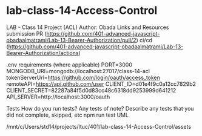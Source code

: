 # lab-class-14-Access-Control

LAB - Class 14 
Project (ACL) 
Author: Obada 
Links and Resources submission PR 
(https://github.com/401-advanced-javascript-obadaalmatrami/Lab-13-Bearer-Authorization/pull/2) 
ci/cd (https://github.com/401-advanced-javascript-obadaalmatrami/Lab-13-Bearer-Authorization/actions)

.env requirements (where applicable)
PORT=3000
MONGODB_URI=mongodb://localhost:27017/class-14-acl
tokenServerUrl=https://github.com/login/oauth/access_token
remoteAPI=https://api.github.com/user
CLIENT_ID=d01e4f9c0a12cc7829b2
CLIENT_SECRET=82287a84f5d0d83cc48c6318dd9253999d641212
API_SERVER=http://localhost:3000/oauth


Tests How do you run tests? Any tests of note? Describe any tests that you did not complete, skipped, etc
npm run test
UML

/mnt/c/Users/std14/projects/ltuc/401/lab-class-14-Access-Control/assets